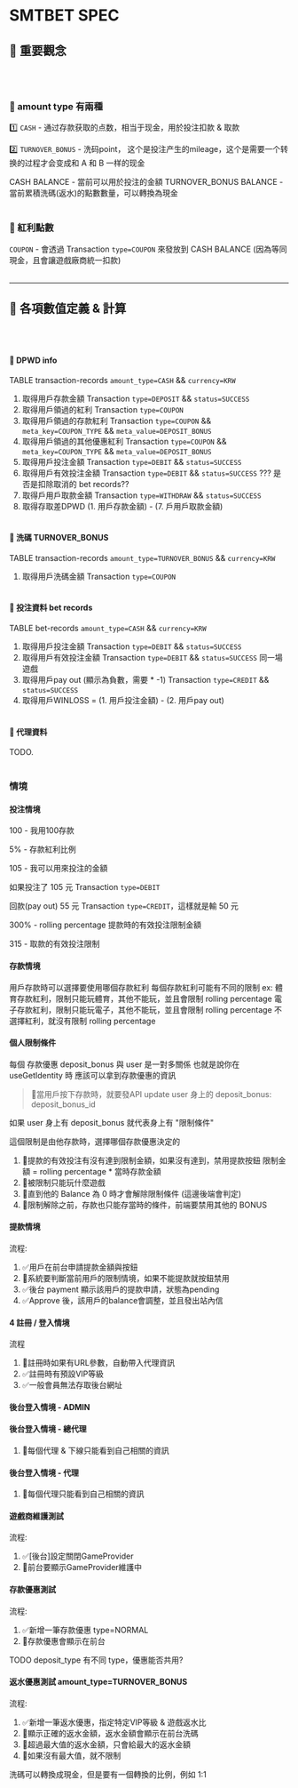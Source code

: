 # SMTBET SPEC

## 🔶 重要觀念
<br><br>

### 🔸 amount type 有兩種
1️⃣ `CASH` - 通过存款获取的点数，相当于现金，用於投注扣款 & 取款

2️⃣ `TURNOVER_BONUS` - 洗码point， 这个是投注产生的mileage，这个是需要一个转换的过程才会变成和 A 和 B 一样的现金

CASH BALANCE - 當前可以用於投注的金額
TURNOVER_BONUS BALANCE - 當前累積洗碼(返水)的點數數量，可以轉換為現金
<br><br>

### 🔸 紅利點數
`COUPON` - 會透過 Transaction `type=COUPON` 來發放到 CASH BALANCE (因為等同現金，且會讓遊戲廠商統一扣款)
<br><br>

---

## 🔷 各項數值定義 & 計算
<br><br>

#### 🔹 DPWD info
TABLE transaction-records `amount_type=CASH` && `currency=KRW`
1. 取得用戶存款金額 Transaction `type=DEPOSIT` && `status=SUCCESS`
2. 取得用戶領過的紅利 Transaction `type=COUPON`
3. 取得用戶領過的存款紅利 Transaction `type=COUPON` && `meta_key=COUPON_TYPE` && `meta_value=DEPOSIT_BONUS`
4. 取得用戶領過的其他優惠紅利 Transaction `type=COUPON` && `meta_key=COUPON_TYPE` && `meta_value=DEPOSIT_BONUS`
5. 取得用戶投注金額 Transaction `type=DEBIT` && `status=SUCCESS`
6. 取得用戶有效投注金額 Transaction `type=DEBIT`  && `status=SUCCESS` ???
是否是扣除取消的 bet records??
7. 取得戶用戶取款金額 Transaction `type=WITHDRAW` && `status=SUCCESS`
8. 取得存取差DPWD  (1. 用戶存款金額) - (7. 戶用戶取款金額)
<br><br>

#### 🔹 洗碼 TURNOVER_BONUS
TABLE transaction-records `amount_type=TURNOVER_BONUS` && `currency=KRW`
1. 取得用戶洗碼金額 Transaction `type=COUPON`
<br><br>

#### 🔹 投注資料 bet records
TABLE bet-records `amount_type=CASH` && `currency=KRW`
1. 取得用戶投注金額 Transaction `type=DEBIT` && `status=SUCCESS`
2. 取得用戶有效投注金額 Transaction `type=DEBIT` && `status=SUCCESS`  同一場遊戲
3. 取得用戶pay out (顯示為負數，需要 * -1)  Transaction `type=CREDIT` && `status=SUCCESS`
4. 取得用戶WINLOSS = (1. 用戶投注金額) - (2. 用戶pay out)
<br><br>

#### 🔹 代理資料
TODO.
<br><br>

### 情境

#### 投注情境

100 - 我用100存款

5% - 存款紅利比例

105 - 我可以用來投注的金額

如果投注了 105 元 Transaction `type=DEBIT`

回款(pay out) 55 元 Transaction `type=CREDIT`，這樣就是輸 50 元

300% - rolling percentage 提款時的有效投注限制金額

315 - 取款的有效投注限制

#### 存款情境

用戶存款時可以選擇要使用哪個存款紅利
每個存款紅利可能有不同的限制
ex:
體育存款紅利，限制只能玩體育，其他不能玩，並且會限制 rolling percentage
電子存款紅利，限制只能玩電子，其他不能玩，並且會限制 rolling percentage
不選擇紅利，就沒有限制 rolling percentage

#### 個人限制條件

每個 存款優惠 deposit_bonus 與 user 是一對多關係
也就是說你在useGetIdentity 時 應該可以拿到存款優惠的資訊

> 🔲當用戶按下存款時，就要發API update user 身上的 deposit_bonus: deposit_bonus_id

如果 user 身上有 deposit_bonus 就代表身上有 "限制條件"

這個限制是由他存款時，選擇哪個存款優惠決定的

1. 🔲提款的有效投注有沒有達到限制金額，如果沒有達到，禁用提款按鈕
限制金額 = rolling percentage * 當時存款金額
2. 🔲被限制只能玩什麼遊戲
3. 🔲直到他的 Balance 為 0 時才會解除限制條件 (這邊後端會判定)
4. 🔲限制解除之前，存款也只能存當時的條件，前端要禁用其他的 BONUS

#### 提款情境

流程:
1. ✅用戶在前台申請提款金額與按鈕
2. 🔲系統要判斷當前用戶的限制情境，如果不能提款就按鈕禁用
3. ✅後台 payment 顯示該用戶的提款申請，狀態為pending
4. ✅Approve 後，該用戶的balance會調整，並且發出站內信


#### 4 註冊 / 登入情境

流程
1. 🔲註冊時如果有URL參數，自動帶入代理資訊
2. ✅註冊時有預設VIP等級
3. ✅一般會員無法存取後台網址


#### 後台登入情境 - ADMIN



#### 後台登入情境 - 總代理

1. 🔲每個代理 & 下線只能看到自己相關的資訊

#### 後台登入情境 - 代理

1. 🔲每個代理只能看到自己相關的資訊


#### 遊戲商維護測試

流程:
1. ✅[後台]設定關閉GameProvider
2. 🔲前台要顯示GameProvider維護中

#### 存款優惠測試

流程:
1. ✅新增一筆存款優惠 type=NORMAL
2. 🔲存款優惠會顯示在前台

TODO
deposit_type 有不同 type，優惠能否共用?

#### 返水優惠測試 amount_type=TURNOVER_BONUS

流程:
1. ✅新增一筆返水優惠，指定特定VIP等級 & 遊戲返水比
2. 🔲顯示正確的返水金額，返水金額會顯示在前台洗碼
3. 🔲超過最大值的返水金額，只會給最大的返水金額
4. 🔲如果沒有最大值，就不限制

洗碼可以轉換成現金，但是要有一個轉換的比例，例如 1:1
